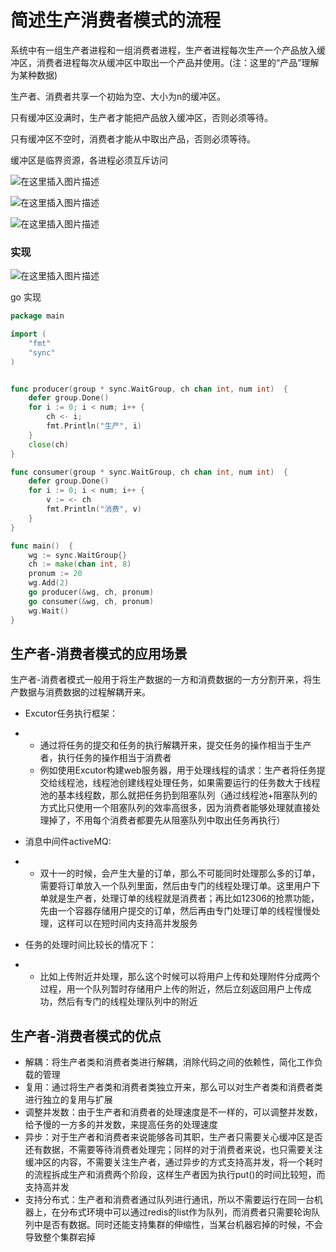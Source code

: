 # 简述生产消费者模式的流程

系统中有一组生产者进程和一组消费者进程，生产者进程每次生产一个产品放入缓冲区，消费者进程每次从缓冲区中取出一个产品并使用。(注：这里的“产品”理解为某种数据)

生产者、消费者共享一个初始为空、大小为n的缓冲区。

只有缓冲区没满时，生产者才能把产品放入缓冲区，否则必须等待。

只有缓冲区不空时，消费者才能从中取出产品，否则必须等待。

缓冲区是临界资源，各进程必须互斥访问

![在这里插入图片描述](https://img-blog.csdnimg.cn/20210123213036812.png?x-oss-process=image/watermark,type_ZmFuZ3poZW5naGVpdGk,shadow_10,text_aHR0cHM6Ly9ibG9nLmNzZG4ubmV0L3FxXzM2MzE0ODY0,size_16,color_FFFFFF,t_70#pic_center)

![在这里插入图片描述](https://img-blog.csdnimg.cn/2021012322001329.png?x-oss-process=image/watermark,type_ZmFuZ3poZW5naGVpdGk,shadow_10,text_aHR0cHM6Ly9ibG9nLmNzZG4ubmV0L3FxXzM2MzE0ODY0,size_16,color_FFFFFF,t_70#pic_center)

![在这里插入图片描述](https://img-blog.csdnimg.cn/20210123220106430.png?x-oss-process=image/watermark,type_ZmFuZ3poZW5naGVpdGk,shadow_10,text_aHR0cHM6Ly9ibG9nLmNzZG4ubmV0L3FxXzM2MzE0ODY0,size_16,color_FFFFFF,t_70#pic_center)

### 实现

![在这里插入图片描述](https://img-blog.csdnimg.cn/20210123221609889.png?x-oss-process=image/watermark,type_ZmFuZ3poZW5naGVpdGk,shadow_10,text_aHR0cHM6Ly9ibG9nLmNzZG4ubmV0L3FxXzM2MzE0ODY0,size_16,color_FFFFFF,t_70#pic_center)

go 实现

```go
package main

import (
	"fmt"
	"sync"
)


func producer(group * sync.WaitGroup, ch chan int, num int)  {
	defer group.Done()
	for i := 0; i < num; i++ {
		ch <- i;
		fmt.Println("生产", i)
	}
	close(ch)
}

func consumer(group * sync.WaitGroup, ch chan int, num int)  {
	defer group.Done()
	for i := 0; i < num; i++ {
		v := <- ch
		fmt.Println("消费", v)
	}
}

func main()  {
	wg := sync.WaitGroup{}
	ch := make(chan int, 8)
	pronum := 20
	wg.Add(2)
	go producer(&wg, ch, pronum)
	go consumer(&wg, ch, pronum)
	wg.Wait()
}
```

## 生产者-消费者模式的应用场景

生产者-消费者模式一般用于将生产数据的一方和消费数据的一方分割开来，将生产数据与消费数据的过程解耦开来。

- Excutor任务执行框架：

- - 通过将任务的提交和任务的执行解耦开来，提交任务的操作相当于生产者，执行任务的操作相当于消费者
  - 例如使用Excutor构建web服务器，用于处理线程的请求：生产者将任务提交给线程池，线程池创建线程处理任务，如果需要运行的任务数大于线程池的基本线程数，那么就把任务扔到阻塞队列（通过线程池+阻塞队列的方式比只使用一个阻塞队列的效率高很多，因为消费者能够处理就直接处理掉了，不用每个消费者都要先从阻塞队列中取出任务再执行）

- 消息中间件activeMQ:

- - 双十一的时候，会产生大量的订单，那么不可能同时处理那么多的订单，需要将订单放入一个队列里面，然后由专门的线程处理订单。这里用户下单就是生产者，处理订单的线程就是消费者；再比如12306的抢票功能，先由一个容器存储用户提交的订单，然后再由专门处理订单的线程慢慢处理，这样可以在短时间内支持高并发服务

- 任务的处理时间比较长的情况下：

- - 比如上传附近并处理，那么这个时候可以将用户上传和处理附件分成两个过程，用一个队列暂时存储用户上传的附近，然后立刻返回用户上传成功，然后有专门的线程处理队列中的附近

## 生产者-消费者模式的优点

- 解耦：将生产者类和消费者类进行解耦，消除代码之间的依赖性，简化工作负载的管理
- 复用：通过将生产者类和消费者类独立开来，那么可以对生产者类和消费者类进行独立的复用与扩展
- 调整并发数：由于生产者和消费者的处理速度是不一样的，可以调整并发数，给予慢的一方多的并发数，来提高任务的处理速度
- 异步：对于生产者和消费者来说能够各司其职，生产者只需要关心缓冲区是否还有数据，不需要等待消费者处理完；同样的对于消费者来说，也只需要关注缓冲区的内容，不需要关注生产者，通过异步的方式支持高并发，将一个耗时的流程拆成生产和消费两个阶段，这样生产者因为执行put()的时间比较短，而支持高并发
- 支持分布式：生产者和消费者通过队列进行通讯，所以不需要运行在同一台机器上，在分布式环境中可以通过redis的list作为队列，而消费者只需要轮询队列中是否有数据。同时还能支持集群的伸缩性，当某台机器宕掉的时候，不会导致整个集群宕掉

